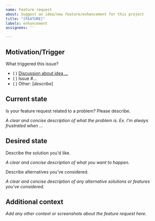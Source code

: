 ```yaml
---
name: Feature request
about: Suggest an idea/new feature/enhancement for this project
title: "[FEATURE]"
labels: enhancement
assignees: ''

---
```


<!-- 
@author see git history
@version 1.1, 2021-12-07
@since 1.0, 2021-12-06
-->
<!-- Print margin: 100 columns                                                                   -->

## Motivation/Trigger ##

What triggered this issue?

- ( ) [Discussion about idea ...](../discussions/...)
- ( ) Issue #...
- ( ) Other: [*describe*]

## Current state ##

Is your feature request related to a problem? Please describe.

*A clear and concise description of what the problem is. Ex. I'm always frustrated when ...*

## Desired state ##

Describe the solution you'd like.

*A clear and concise description of what you want to happen.*

Describe alternatives you've considered.

*A clear and concise description of any alternative solutions or features you've considered.*

## Additional context ##

*Add any other context or screenshots about the feature request here.*
